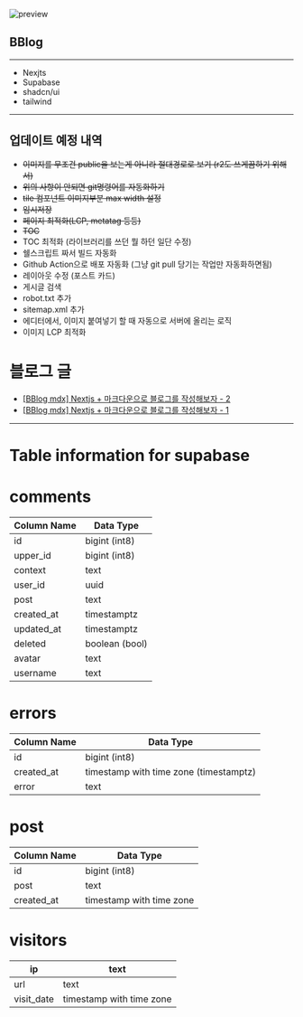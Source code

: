 ![preview](https://github.com/B-HS/BBlog/assets/49316060/ddee7e0a-5291-42b2-9955-107ea67fc60e)

## BBlog

---

-   Nexjts
-   Supabase
-   shadcn/ui
-   tailwind

---

## 업데이트 예정 내역

-   ~~이미지를 무조건 public을 보는게 아니라 절대경로로 보기 (r2도 쓰게끔하기 위해서)~~
-   ~~위의 사항이 안되면 git명령어를 자동화하기~~
-   ~~tile 컴포넌트 이미지부분 max width 설정~~
-   ~~임시저장~~
-   ~~페이지 최적화(LCP, metatag 등등)~~
-   ~~TOC~~
-   TOC 최적화 (라이브러리를 쓰던 뭘 하던 일단 수정)
-   쉘스크립트 짜서 빌드 자동화
-   Github Action으로 배포 자동화 (그냥 git pull 당기는 작업만 자동화하면됨)
-   레이아웃 수정 (포스트 카드)
-   게시글 검색
-   robot.txt 추가
-   sitemap.xml 추가
-   에디터에서, 이미지 붙여넣기 할 때 자동으로 서버에 올리는 로직
-   이미지 LCP 최적화

# 블로그 글

-   [[BBlog mdx] Nextjs + 마크다운으로 블로그를 작성해보자 - 2](https://hbyun.tistory.com/268)
-   [[BBlog mdx] Nextjs + 마크다운으로 블로그를 작성해보자 - 1](https://hbyun.tistory.com/267)

---

# Table information for supabase

# comments

| Column Name | Data Type      |
| ----------- | -------------- |
| id          | bigint (int8)  |
| upper_id    | bigint (int8)  |
| context     | text           |
| user_id     | uuid           |
| post        | text           |
| created_at  | timestamptz    |
| updated_at  | timestamptz    |
| deleted     | boolean (bool) |
| avatar      | text           |
| username    | text           |

# errors

| Column Name | Data Type                              |
| ----------- | -------------------------------------- |
| id          | bigint (int8)                          |
| created_at  | timestamp with time zone (timestamptz) |
| error       | text                                   |

# post

| Column Name | Data Type                |
| ----------- | ------------------------ |
| id          | bigint (int8)            |
| post        | text                     |
| created_at  | timestamp with time zone |

# visitors

| ip         | text                     |
| ---------- | ------------------------ |
| url        | text                     |
| visit_date | timestamp with time zone |
